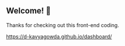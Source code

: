 


## Welcome! 👋

Thanks for checking out this front-end coding.


 https://d-kavyagowda.github.io/dashboard/







